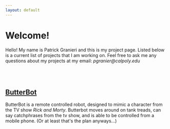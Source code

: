 ```yaml
---
layout: default
---
```


# Welcome!

Hello! My name is Patrick Granieri and this is my project page. Listed below is a current list of projects that I am working on. Feel free to ask me any questions about my projects at my email: _pgranier@calpoly.edu_

<br>
<br>

## [ButterBot](butterbot)

ButterBot is a remote controlled robot, designed to mimic a character from the TV show _Rick and Morty_. Butterbot moves around on tank treads, can say catchphrases from the tv show, and is able to be controlled from a mobile phone. (Or at least that's the plan anyways...)

